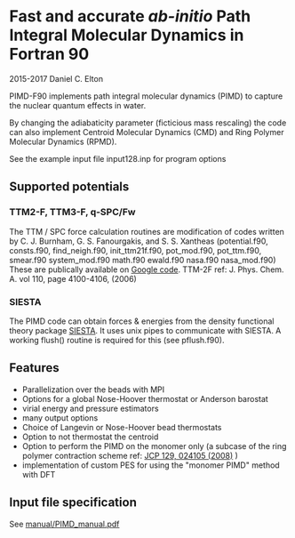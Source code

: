 # Fast and accurate *ab-initio* Path Integral Molecular Dynamics in Fortran 90

2015-2017 Daniel C. Elton

PIMD-F90 implements path integral molecular dynamics (PIMD) to capture the nuclear quantum effects in water.

By changing the adiabaticity parameter (ficticious mass rescaling) the code can also implement Centroid Molecular Dynamics (CMD) and Ring Polymer Molecular Dynamics (RPMD).

See the example input file input128.inp for program options

## Supported potentials
### TTM2-F, TTM3-F, q-SPC/Fw
The TTM / SPC force calculation routines are modification of codes written by C. J. Burnham, G. S. Fanourgakis, and S. S. Xantheas
(potential.f90, consts.f90, find_neigh.f90, init_ttm21f.f90, pot_mod.f90, pot_ttm.f90, smear.f90 system_mod.f90 math.f90 ewald.f90 nasa.f90 nasa_mod.f90)
These are publically available on [Google code](https://code.google.com/p/nqcbabel/source/browse/trunk/extra/?r=58#extra%2Fttm-ice).
TTM-2F ref: J. Phys. Chem. A. vol 110, page 4100-4106, (2006)

### SIESTA
The PIMD code can obtain forces & energies from the density functional theory package [SIESTA](http://departments.icmab.es/leem/siesta/).
It uses unix pipes to communicate with SIESTA. A working flush() routine is required for this (see pflush.f90).


## Features
* Parallelization over the beads with MPI
* Options for a global Nose-Hoover thermostat or Anderson barostat
* virial energy and pressure estimators
* many output options
* Choice of Langevin or Nose-Hoover bead thermostats
* Option to not thermostat the centroid
* Option to perform the PIMD on the monomer only (a subcase of the ring polymer contraction scheme ref: [JCP 129, 024105 (2008)](http://dx.doi.org/10.1063/1.2953308) )
* implementation of custom PES for using the "monomer PIMD" method with DFT

## Input file specification
See [manual/PIMD_manual.pdf](manual/PIMD_manual.pdf)
